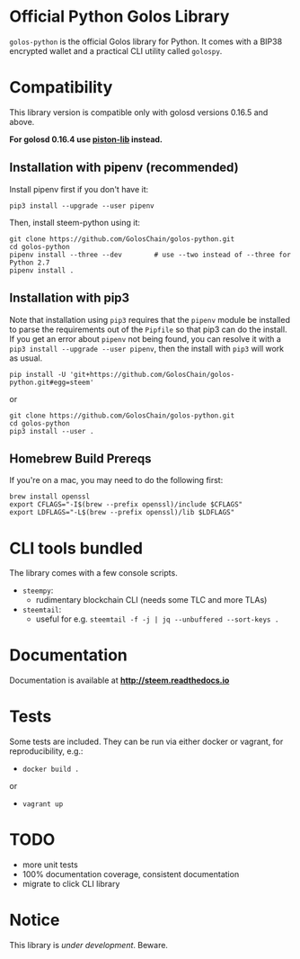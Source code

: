 # Official Python Golos Library
`golos-python` is the official Golos library for Python. It comes with a BIP38
encrypted wallet and a practical CLI utility called `golospy`.

# Compatibility

This library version is compatible only with golosd versions 0.16.5 and above.

**For golosd 0.16.4 use [piston-lib](https://github.com/bitfag/piston-lib/tree/golos-fixes) instead.**

## Installation with pipenv (recommended)

Install pipenv first if you don't have it:

`pip3 install --upgrade --user pipenv`

Then, install steem-python using it:

```
git clone https://github.com/GolosChain/golos-python.git
cd golos-python
pipenv install --three --dev        # use --two instead of --three for Python 2.7
pipenv install .
```

## Installation with pip3

Note that installation using `pip3` requires that the `pipenv` module be installed to parse the requirements out of the `Pipfile` so that pip3 can do the install.  If you get an error about `pipenv` not being found, you can resolve it with a `pip3 install --upgrade --user pipenv`, then the install with `pip3` will work as usual.

```
pip install -U 'git+https://github.com/GolosChain/golos-python.git#egg=steem'
```

or

```
git clone https://github.com/GolosChain/golos-python.git
cd golos-python
pip3 install --user .
```

## Homebrew Build Prereqs

If you're on a mac, you may need to do the following first:

```
brew install openssl
export CFLAGS="-I$(brew --prefix openssl)/include $CFLAGS"
export LDFLAGS="-L$(brew --prefix openssl)/lib $LDFLAGS"
```

# CLI tools bundled

The library comes with a few console scripts.

* `steempy`:
    * rudimentary blockchain CLI (needs some TLC and more TLAs)
* `steemtail`:
    * useful for e.g. `steemtail -f -j | jq --unbuffered --sort-keys .`

# Documentation

Documentation is available at **http://steem.readthedocs.io**

# Tests

Some tests are included.  They can be run via either docker or vagrant,
for reproducibility, e.g.:

* `docker build .`

or

* `vagrant up`

# TODO

* more unit tests
* 100% documentation coverage, consistent documentation
* migrate to click CLI library

# Notice

This library is *under development*.  Beware.
